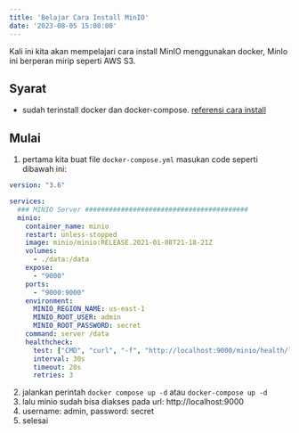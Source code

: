 ```yaml
---
title: 'Belajar Cara Install MinIO'
date: '2023-08-05 15:00:00'
---
```


Kali ini kita akan mempelajari cara install MinIO menggunakan docker, MinIo ini berperan mirip seperti AWS S3.

## Syarat
- sudah terinstall docker dan docker-compose. [referensi cara install](https://docs.docker.com/engine/install/)

## Mulai
1. pertama kita buat file `docker-compose.yml` masukan code seperti dibawah ini:

```YAML
version: "3.6"

services:
  ### MINIO Server #########################################
  minio:
    container_name: minio
    restart: unless-stopped
    image: minio/minio:RELEASE.2021-01-08T21-18-21Z
    volumes:
      - ./data:/data
    expose:
      - "9000"
    ports:
      - "9000:9000"
    environment:
      MINIO_REGION_NAME: us-east-1
      MINIO_ROOT_USER: admin
      MINIO_ROOT_PASSWORD: secret
    command: server /data
    healthcheck:
      test: ["CMD", "curl", "-f", "http://localhost:9000/minio/health/live"]
      interval: 30s
      timeout: 20s
      retries: 3
```

2. jalankan perintah `docker compose up -d` atau `docker-compose up -d`
3. lalu minio sudah bisa diakses pada url: http://localhost:9000
4. username: admin, password: secret
8. selesai